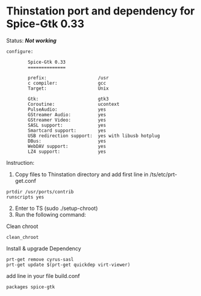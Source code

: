 # Thinstation port and dependency for Spice-Gtk 0.33

Status: ***Not working***



```
configure:

        Spice-Gtk 0.33
        ==============

        prefix:                   /usr
        c compiler:               gcc
        Target:                   Unix

        Gtk:                      gtk3
        Coroutine:                ucontext
        PulseAudio:               yes
        GStreamer Audio:          yes
        GStreamer Video:          yes
        SASL support:             yes
        Smartcard support:        yes
        USB redirection support:  yes with libusb hotplug
        DBus:                     yes
        WebDAV support:           yes
        LZ4 support:              yes
```


Instruction:

1. Copy files to Thinstation directory and add first line in /ts/etc/prt-get.conf
```
prtdir /usr/ports/contrib
runscripts yes
```
2. Enter to TS (sudo ./setup-chroot)
3. Run the following command:


Clean chroot
```
clean_chroot
```

Install & upgrade Dependency
```
prt-get remove cyrus-sasl
prt-get update $(prt-get quickdep virt-viewer)
```

add line in your file build.conf
```
packages spice-gtk
```

